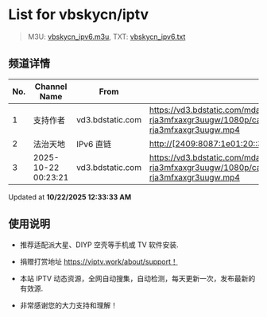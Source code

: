 # List for **vbskycn/iptv**

> M3U: [vbskycn_ipv6.m3u](./vbskycn_ipv6.m3u ), TXT: [vbskycn_ipv6.txt](./txt/vbskycn_ipv6.txt )

## 频道详情

| No. | Channel Name | From | Source |
| --- | ------------ | ---- | ------ |
| 1 | 支持作者 | vd3.bdstatic.com | <https://vd3.bdstatic.com/mda-rja3mfxaxgr3uugw/1080p/cae_h264/1760187146239916730/mda-rja3mfxaxgr3uugw.mp4> |
| 2 | 法治天地 | IPv6 直链 | <http://[2409:8087:1e01:20::3]:80/PLTV/11/224/3221225994/index.m3u8> |
| 3 | 2025-10-22 00:23:21 | vd3.bdstatic.com | <https://vd3.bdstatic.com/mda-rja3mfxaxgr3uugw/1080p/cae_h264/1760187146239916730/mda-rja3mfxaxgr3uugw.mp4> |

Updated at **10/22/2025 12:33:33 AM**

## 使用说明

- 推荐适配派大星、DIYP 空壳等手机或 TV 软件安装.

- 捐赠打赏地址 <https://viptv.work/about/support！>

- 本站 IPTV 动态资源，全网自动搜集，自动检测，每天更新一次，发布最新的有效源.

- 非常感谢您的大力支持和理解！
